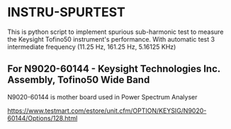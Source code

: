 # INSTRU-SPURTEST

This is python script to implement spurious sub-harmonic test to measure the Keysight Tofino50 instrument's performance.
With automatic test 3 intermediate frequency (11.25 Hz, 161.25 Hz, 5.16125 KHz)

## For N9020-60144 - Keysight Technologies Inc. Assembly, Tofino50 Wide Band 
N9020-60144 is mother board used in Power Spectrum Analyser

https://www.testmart.com/estore/unit.cfm/OPTION/KEYSIG/N9020-60144/Options/128.html


